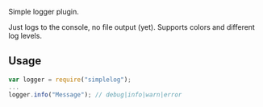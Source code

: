 Simple logger plugin.

Just logs to the console, no file output (yet).
Supports colors and different log levels.

## Usage

```javascript
var logger = require("simplelog");
...
logger.info("Message"); // debug|info|warn|error
```
